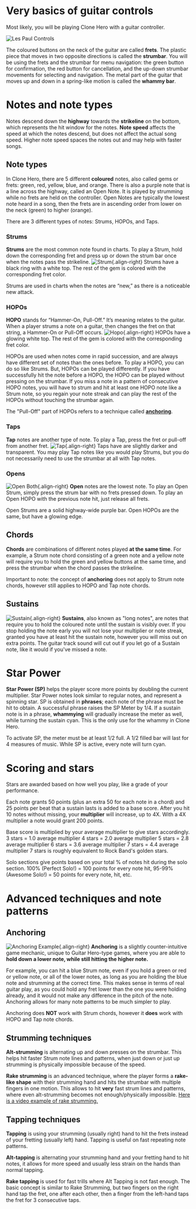 <!-- TITLE: Clone Hero Dictionary -->
<!-- SUBTITLE: A quick summary of Clone Hero Dictionary -->
# Very basics of guitar controls
Most likely, you will be playing Clone Hero with a guitar controller.

![Les Paul Controls](/uploads/dictionary/les-paul-controls.jpg "Guitar Controls")

The coloured buttons on the neck of the guitar are called **frets**. The plastic piece that moves in two opposite directions is called the **strumbar**.
You will be using the frets and the strumbar for menu navigation: the green button for confirmation, the red button for cancellation, and the up-down strumbar movements for selecting and navigation.
The metal part of the guitar that moves up and down in a spring-like motion is called the **whammy bar**.
# Notes and note types
Notes descend down the **highway** towards the **strikeline** on the bottom, which represents the hit window for the notes.
**Note speed** affects the speed at which the notes descend, but does not affect the actual song speed. Higher note speed spaces the notes out and may help with faster songs.
## Note types
In Clone Hero, there are 5 different **coloured** notes, also called gems or frets: green, red, yellow, blue, and orange. There is also a purple note that is a line across the highway, called an Open Note. It is played by strumming while no frets are held on the controller. Open Notes are typically the lowest note heard in a song, then the frets are in ascending order from lower on the neck (green) to higher (orange).

There are 3 different types of notes: Strums, HOPOs, and Taps.
### Strums
**Strums** are the most common note found in charts. To play a Strum, hold down the corresponding fret and press up or down the strum bar once when the notes pass the strikeline.
![Strum](/uploads/notes/strum.png "Strum"){.align-right}
Strums have a black ring with a white top. The rest of the gem is colored with the corresponding fret color.

Strums are used in charts when the notes are “new,” as there is a noticeable new attack.
### HOPOs
**HOPO** stands for “Hammer-On, Pull-Off.” It’s meaning relates to the guitar. When a player strums a note on a guitar, then changes the fret on that string, a Hammer-On or Pull-Off occurs. 
![Hopo](/uploads/notes/hopo.png "Hopo"){.align-right}
HOPOs have a glowing white top. The rest of the gem is colored with the corresponding fret color. 

HOPOs are used when notes come in rapid succession, and are always have different set of notes than the ones before. To play a HOPO, you can do so like Strums. But, HOPOs can be played differently.
If you have successfully hit the note before a HOPO, the HOPO can be played without pressing on the strumbar. If you miss a note in a pattern of consecutive HOPO notes, you will have to strum and hit at least one HOPO note like a Strum note, so you regain your note streak and can play the rest of the HOPOs without touching the strumbar again.

The "Pull-Off" part of HOPOs refers to a technique called [**anchoring**](#anchoring).
### Taps
**Tap** notes are another type of note. To play a Tap, press the fret or pull-off from another fret. 
![Tap](/uploads/notes/tap.png "Tap"){.align-right}
Taps have are slightly darker and transparent.
You may play Tap notes like you would play Strums, but you do not necessarily need to use the strumbar at all with Tap notes.
### Opens
![Open Both](/uploads/notes/open-both.png "Open Both"){.align-right}
**Open** notes are the lowest note. To play an Open Strum, simply press the strum bar with no frets pressed down. To play an Open HOPO with the previous note hit, just release all frets.

Open Strums are a solid highway-wide purple bar. Open HOPOs are the same, but have a glowing edge.
## Chords
**Chords** are combinations of different notes played **at the same time**. For example, a Strum note chord consisting of a green note and a yellow note will require you to hold the green and yellow buttons at the same time, and press the strumbar when the chord passes the strikeline.

Important to note: the concept of **anchoring** does not apply to Strum note chords, however still applies to HOPO and Tap note chords.
## Sustains
![Sustain](/uploads/dictionary/sustain-smol.jpg "Sustain"){.align-right}
**Sustains**, also known as "long notes", are notes that require you to hold the coloured note until the sustain is visibly over.
If you stop holding the note early you will not lose your multiplier or note streak, granted you have at least hit the sustain note, however you will miss out on extra points.
The guitar track sound will cut out if you let go of a Sustain note, like it would if you've missed a note.
# Star Power
**Star Power (SP)** helps the player score more points by doubling the current multiplier. Star Power notes look similar to regular notes, and represent a spinning star. 
SP is obtained in **phrases**; each note of the phrase must be hit to obtain. A successful phrase raises the SP Meter by 1/4.
If a sustain note is in a phrase, **whammying** will gradually increase the meter as well, while turning the sustain cyan. This is the only use for the whammy in Clone Hero.

To activate SP, the meter must be at least 1/2 full. A 1/2 filled bar will last for 4 measures of music.
While SP is active, every note will turn cyan.
# Scoring and stars
Stars are awarded based on how well you play, like a grade of your performance.

Each note grants 50 points (plus an extra 50 for each note in a chord) and 25 points per beat that a sustain lasts is added to a base score.
After you hit 10 notes without missing, your **multiplier** will increase, up to 4X. With a 4X multiplier a note would grant 200 points.

Base score is multiplied by your average multiplier to give stars accordingly.
3 stars = 1.0 average multiplier 
4 stars = 2.0 average multiplier
5 stars = 2.8 average multiplier
6 stars = 3.6 average multiplier
7 stars = 4.4 average multiplier
7 stars is roughly equivalent to Rock Band's golden stars.

Solo sections give points based on your total % of notes hit during the solo section. 100% (Perfect Solo!) = 100 points for every note hit, 95-99% (Awesome Solo!) = 50 points for every note, hit, etc.

# Advanced techniques and note patterns
## Anchoring
![Anchoring Example](/uploads/dictionary/anchoring-example.jpg "Anchoring Example"){.align-right}
**Anchoring** is a slightly counter-intuitive game mechanic, unique to Guitar Hero-type games, where you are able to **hold down a lower note, while still hitting the higher note.**

For example, you can hit a blue Strum note, even if you hold a green or red or yellow note, or all of the lower notes, as long as you are holding the blue note and strumming at the correct time.
This makes sense in terms of real guitar play, as you could hold any fret lower than the one you were holding already, and it would not make any difference in the pitch of the note.
Anchoring allows for many note patterns to be much simpler to play.

Anchoring does **NOT** work with Strum chords, however it **does** work with HOPO and Tap note chords.
## Strumming techniques
**Alt-strumming** is alternating up and down presses on the strumbar. This helps hit faster Strum note lines and patterns, when just down or just up strumming is physically impossible because of the speed.

**Rake strumming** is an advanced technique, where the player forms a **rake-like shape** with their strumming hand and hits the strumbar with multiple fingers in one motion. This allows to hit **very** fast strum lines and patterns, where even alt-strumming becomes not enough/physically impossible.
[Here is a video example of rake strumming.](https://www.youtube.com/watch?v=ubirEUw5vP8)
## Tapping techniques
**Tapping** is using your strumming (usually right) hand to hit the frets instead of your fretting (usually left) hand. Tapping is useful on fast repeating note patterns.

**Alt-tapping** is alternating your strumming hand and your fretting hand to hit notes, it allows for more speed and usually less strain on the hands than normal tapping.

**Rake tapping** is used for fast trills where Alt Tapping is not fast enough. The basic concept is similar to Rake Strumming, but two fingers on the right hand tap the fret, one after each other, then a finger from the left-hand taps the fret for 3 consecutive taps. 
